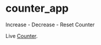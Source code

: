# counter_app
Increase - Decrease - Reset Counter

Live [Counter](https://sleepy-booth-fac62f.netlify.app/).
